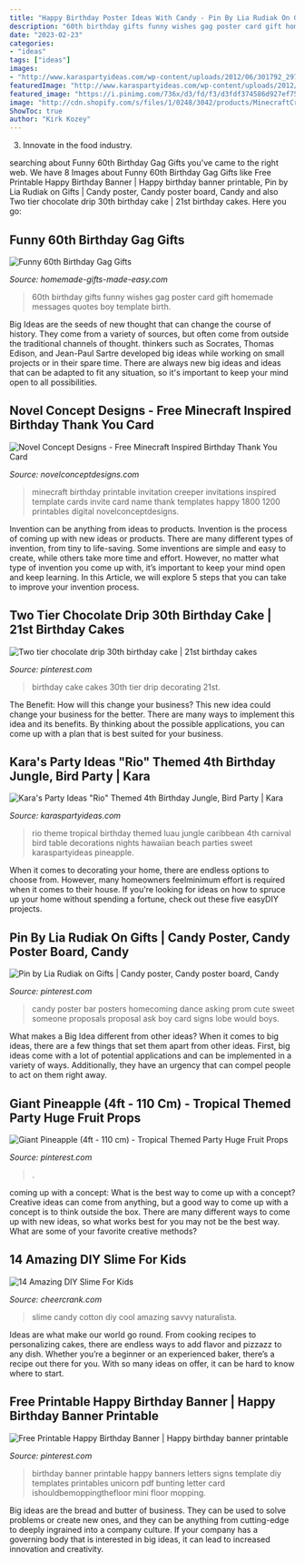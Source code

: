 ```yaml
---
title: "Happy Birthday Poster Ideas With Candy - Pin By Lia Rudiak On Gifts"
description: "60th birthday gifts funny wishes gag poster card gift homemade messages quotes boy template birth"
date: "2023-02-23"
categories:
- "ideas"
tags: ["ideas"]
images:
- "http://www.karaspartyideas.com/wp-content/uploads/2012/06/301792_297076123720054_820311155_n_600x898.jpg"
featuredImage: "http://www.karaspartyideas.com/wp-content/uploads/2012/06/301792_297076123720054_820311155_n_600x898.jpg"
featured_image: "https://i.pinimg.com/736x/d3/fd/f3/d3fdf374586d927ef757c99419de302c.jpg"
image: "http://cdn.shopify.com/s/files/1/0248/3042/products/MinecraftCreeperBlank_3d1c9e4d-2b65-4765-8060-ac2d4c37f0f9_1024x1024.jpg?v=1378906933"
ShowToc: true
author: "Kirk Kozey"
---
```



3. Innovate in the food industry. 

	

		
searching about Funny 60th Birthday Gag Gifts you've came to the right web. We have 8 Images about Funny 60th Birthday Gag Gifts like Free Printable Happy Birthday Banner | Happy birthday banner printable, Pin by Lia Rudiak on Gifts | Candy poster, Candy poster board, Candy and also Two tier chocolate drip 30th birthday cake | 21st birthday cakes. Here you go:
		
    
## Funny 60th Birthday Gag Gifts

<img loading=lazy src="https://www.homemade-gifts-made-easy.com/image-files/personalized-poster-60th-birthday-gift-boy-600x900.jpg" onerror="this.onerror=null;this.src='https://tse3.mm.bing.net/th?id=OIP.gXNdyXSjMy2wvicczhrqgQHaLH&amp;pid=15.1';" alt="Funny 60th Birthday Gag Gifts">

_Source: homemade-gifts-made-easy.com_

>60th birthday gifts funny wishes gag poster card gift homemade messages quotes boy template birth. 

	

Big Ideas are the seeds of new thought that can change the course of history. They come from a variety of sources, but often come from outside the traditional channels of thought. thinkers such as Socrates, Thomas Edison, and Jean-Paul Sartre developed big ideas while working on small projects or in their spare time. There are always new big ideas and ideas that can be adapted to fit any situation, so it's important to keep your mind open to all possibilities.

    
## Novel Concept Designs - Free Minecraft Inspired Birthday Thank You Card

<img loading=lazy src="http://cdn.shopify.com/s/files/1/0248/3042/products/MinecraftCreeperBlank_3d1c9e4d-2b65-4765-8060-ac2d4c37f0f9_1024x1024.jpg?v=1378906933" onerror="this.onerror=null;this.src='https://tse3.mm.bing.net/th?id=OIP.jGlac1f5UmN7tT72RNXyVQHaE8&amp;pid=15.1';" alt="Novel Concept Designs - Free Minecraft Inspired Birthday Thank You Card">

_Source: novelconceptdesigns.com_

>minecraft birthday printable invitation creeper invitations inspired template cards invite card name thank templates happy 1800 1200 printables digital novelconceptdesigns. 

	

Invention can be anything from ideas to products.
Invention is the process of coming up with new ideas or products. There are many different types of invention, from tiny to life-saving. Some inventions are simple and easy to create, while others take more time and effort. However, no matter what type of invention you come up with, it’s important to keep your mind open and keep learning. In this Article, we will explore 5 steps that you can take to improve your invention process.

    
## Two Tier Chocolate Drip 30th Birthday Cake | 21st Birthday Cakes

<img loading=lazy src="https://i.pinimg.com/736x/1f/8a/17/1f8a17edcd414db0e4734107212d7e6b--th-cake-th-birthday-cakes.jpg" onerror="this.onerror=null;this.src='https://tse1.mm.bing.net/th?id=OIP.-jRie77F137UT67WY89RZAHaNK&amp;pid=15.1';" alt="Two tier chocolate drip 30th birthday cake | 21st birthday cakes">

_Source: pinterest.com_

>birthday cake cakes 30th tier drip decorating 21st. 

	

The Benefit: How will this change your business?
This new idea could change your business for the better. There are many ways to implement this idea and its benefits. By thinking about the possible applications, you can come up with a plan that is best suited for your business.

    
## Kara&#039;s Party Ideas &quot;Rio&quot; Themed 4th Birthday Jungle, Bird Party | Kara

<img loading=lazy src="http://www.karaspartyideas.com/wp-content/uploads/2012/06/301792_297076123720054_820311155_n_600x898.jpg" onerror="this.onerror=null;this.src='https://tse4.mm.bing.net/th?id=OIP.gRNms9EqEFCPEHGpX3fVrQHaLF&amp;pid=15.1';" alt="Kara&#039;s Party Ideas &quot;Rio&quot; Themed 4th Birthday Jungle, Bird Party | Kara">

_Source: karaspartyideas.com_

>rio theme tropical birthday themed luau jungle caribbean 4th carnival bird table decorations nights hawaiian beach parties sweet karaspartyideas pineapple. 

	

When it comes to decorating your home, there are endless options to choose from. However, many homeowners feelminimum effort is required when it comes to their house. If you're looking for ideas on how to spruce up your home without spending a fortune, check out these five easyDIY projects.

    
## Pin By Lia Rudiak On Gifts | Candy Poster, Candy Poster Board, Candy

<img loading=lazy src="https://i.pinimg.com/736x/c5/42/57/c54257739c6c8261ffefc7de17f98d0e--dance-posters-homecoming-ideas.jpg" onerror="this.onerror=null;this.src='https://tse3.mm.bing.net/th?id=OIP.gcKnlnvrLx2B4AFz5QMriwHaJ3&amp;pid=15.1';" alt="Pin by Lia Rudiak on Gifts | Candy poster, Candy poster board, Candy">

_Source: pinterest.com_

>candy poster bar posters homecoming dance asking prom cute sweet someone proposals proposal ask boy card signs lobe would boys. 

	

What makes a Big Idea different from other ideas?
When it comes to big ideas, there are a few things that set them apart from other ideas. First, big ideas come with a lot of potential applications and can be implemented in a variety of ways. Additionally, they have an urgency that can compel people to act on them right away.

    
## Giant Pineapple (4ft - 110 Cm) - Tropical Themed Party Huge Fruit Props

<img loading=lazy src="https://i.pinimg.com/736x/d3/fd/f3/d3fdf374586d927ef757c99419de302c.jpg" onerror="this.onerror=null;this.src='https://tse4.mm.bing.net/th?id=OIP.dhIsjcElCYoFkViyx_yvbwHaJ3&amp;pid=15.1';" alt="Giant Pineapple (4ft - 110 cm) - Tropical Themed Party Huge Fruit Props">

_Source: pinterest.com_

>. 

	

coming up with a concept: What is the best way to come up with a concept?
Creative ideas can come from anything, but a good way to come up with a concept is to think outside the box. There are many different ways to come up with new ideas, so what works best for you may not be the best way. What are some of your favorite creative methods?

    
## 14 Amazing DIY Slime For Kids

<img loading=lazy src="https://www.cheercrank.com/wp-content/uploads/2019/09/cool-diy-slime-for-kids-9.jpg" onerror="this.onerror=null;this.src='https://tse2.mm.bing.net/th?id=OIP.RnQVfFJ9_tobpP6whNgWkwHaKN&amp;pid=15.1';" alt="14 Amazing DIY Slime For Kids">

_Source: cheercrank.com_

>slime candy cotton diy cool amazing savvy naturalista. 

	

Ideas are what make our world go round. From cooking recipes to personalizing cakes, there are endless ways to add flavor and pizzazz to any dish. Whether you’re a beginner or an experienced baker, there’s a recipe out there for you. With so many ideas on offer, it can be hard to know where to start.

    
## Free Printable Happy Birthday Banner | Happy Birthday Banner Printable

<img loading=lazy src="https://i.pinimg.com/736x/45/05/57/450557df35ded85d6309986f0efb65c5.jpg" onerror="this.onerror=null;this.src='https://tse3.mm.bing.net/th?id=OIP.egnriQGE7_1-IODTvKbAAgHaKS&amp;pid=15.1';" alt="Free Printable Happy Birthday Banner | Happy birthday banner printable">

_Source: pinterest.com_

>birthday banner printable happy banners letters signs template diy templates printables unicorn pdf bunting letter card ishouldbemoppingthefloor mini floor mopping. 

	

Big ideas are the bread and butter of business. They can be used to solve problems or create new ones, and they can be anything from cutting-edge to deeply ingrained into a company culture. If your company has a governing body that is interested in big ideas, it can lead to increased innovation and creativity.

